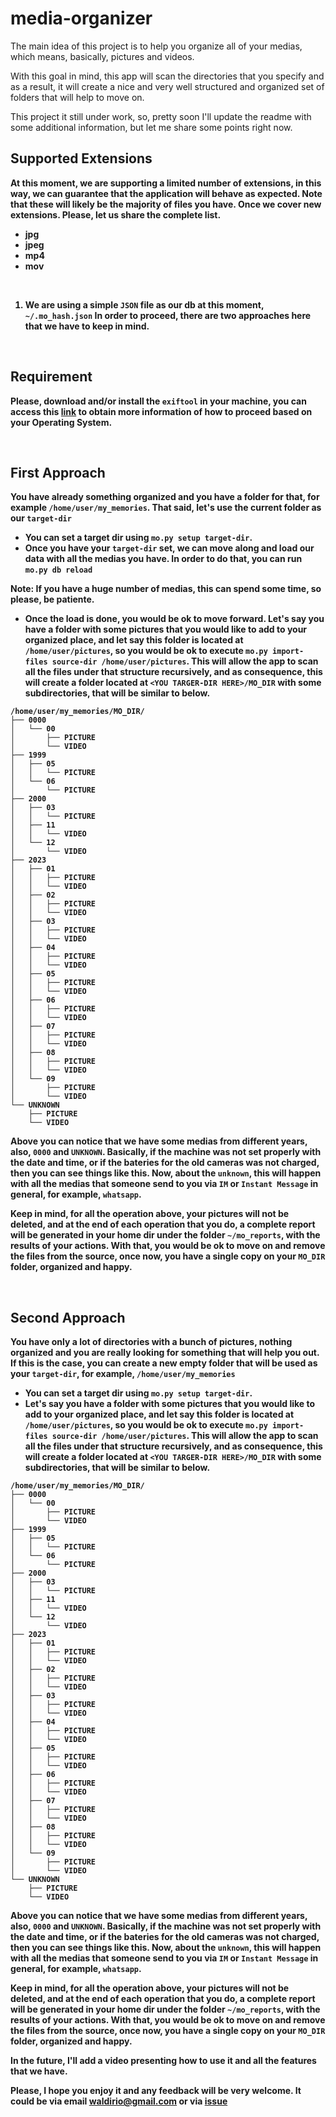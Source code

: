 # media-organizer
The main idea of this project is to help you organize all of your medias, which means, basically, pictures and videos.

With this goal in mind, this app will scan the directories that you specify and as a result, it will create a nice and very well structured and organized set of folders that will help to move on.

This project it still under work, so, pretty soon I'll update the readme with some additional information, but let me share some points right now.

<b>

## Supported Extensions
At this moment, we are supporting a limited number of extensions, in this way, we can guarantee that the application will behave as expected. Note that these will likely be the majority of files you have. Once we cover new extensions. Please, let us share the complete list.
 - jpg
 - jpeg
 - mp4
 - mov

<br>

1. We are using a simple `JSON` file as our db at this moment, `~/.mo_hash.json`
In order to proceed, there are two approaches here that we have to keep in mind.

<br>

## Requirement
Please, download and/or install the `exiftool` in your machine, you can access this [link](https://exiftool.org/) to obtain more information of how to proceed based on your Operating System.

<br>

## First Approach
You have already something organized and you have a folder for that, for example `/home/user/my_memories`. That said, let's use the current folder as our `target-dir`
- You can set a target dir using `mo.py setup target-dir`.
- Once you have your `target-dir` set, we can move along and load our data with all the medias you have. In order to do that, you can run `mo.py db reload`

Note: If you have a huge number of medias, this can spend some time, so please, be patiente.

- Once the load is done, you would be ok to move forward. Let's say you have a folder with some pictures that you would like to add to your organized place, and let say this folder is located at `/home/user/pictures`, so you would be ok to execute `mo.py import-files source-dir /home/user/pictures`. This will allow the app to scan all the files under that structure recursively, and as consequence, this will create a folder located at `<YOU TARGER-DIR HERE>/MO_DIR` with some subdirectories, that will be similar to below.
```
/home/user/my_memories/MO_DIR/
├── 0000
│   └── 00
│       ├── PICTURE
│       └── VIDEO
├── 1999
│   ├── 05
│   │   └── PICTURE
│   └── 06
│       └── PICTURE
├── 2000
│   ├── 03
│   │   └── PICTURE
│   ├── 11
│   │   └── VIDEO
│   └── 12
│       └── VIDEO
├── 2023
│   ├── 01
│   │   ├── PICTURE
│   │   └── VIDEO
│   ├── 02
│   │   ├── PICTURE
│   │   └── VIDEO
│   ├── 03
│   │   ├── PICTURE
│   │   └── VIDEO
│   ├── 04
│   │   ├── PICTURE
│   │   └── VIDEO
│   ├── 05
│   │   ├── PICTURE
│   │   └── VIDEO
│   ├── 06
│   │   ├── PICTURE
│   │   └── VIDEO
│   ├── 07
│   │   ├── PICTURE
│   │   └── VIDEO
│   ├── 08
│   │   ├── PICTURE
│   │   └── VIDEO
│   └── 09
│       ├── PICTURE
│       └── VIDEO
└── UNKNOWN
    ├── PICTURE
    └── VIDEO
```
Above you can notice that we have some medias from different years, also, `0000` and `UNKNOWN`. Basically, if the machine was not set properly with the date and time, or if the bateries for the old cameras was not charged, then you can see things like this. Now, about the `unknown`, this will happen with all the medias that someone send to you via `IM` or `Instant Message` in general, for example, `whatsapp`.

Keep in mind, for all the operation above, your pictures will not be deleted, and at the end of each operation that you do, a complete report will be generated in your home dir under the folder `~/mo_reports`, with the results of your actions. With that, you would be ok to move on and remove the files from the source, once now, you have a single copy on your `MO_DIR` folder, organized and happy.


<br>

## Second Approach
You have only a lot of directories with a bunch of pictures, nothing organized and you are really looking for something that will help you out. If this is the case, you can create a new empty folder that will be used as your `target-dir`, for example, `/home/user/my_memories`
- You can set a target dir using `mo.py setup target-dir`.
- Let's say you have a folder with some pictures that you would like to add to your organized place, and let say this folder is located at `/home/user/pictures`, so you would be ok to execute `mo.py import-files source-dir /home/user/pictures`. This will allow the app to scan all the files under that structure recursively, and as consequence, this will create a folder located at `<YOU TARGER-DIR HERE>/MO_DIR` with some subdirectories, that will be similar to below.
```
/home/user/my_memories/MO_DIR/
├── 0000
│   └── 00
│       ├── PICTURE
│       └── VIDEO
├── 1999
│   ├── 05
│   │   └── PICTURE
│   └── 06
│       └── PICTURE
├── 2000
│   ├── 03
│   │   └── PICTURE
│   ├── 11
│   │   └── VIDEO
│   └── 12
│       └── VIDEO
├── 2023
│   ├── 01
│   │   ├── PICTURE
│   │   └── VIDEO
│   ├── 02
│   │   ├── PICTURE
│   │   └── VIDEO
│   ├── 03
│   │   ├── PICTURE
│   │   └── VIDEO
│   ├── 04
│   │   ├── PICTURE
│   │   └── VIDEO
│   ├── 05
│   │   ├── PICTURE
│   │   └── VIDEO
│   ├── 06
│   │   ├── PICTURE
│   │   └── VIDEO
│   ├── 07
│   │   ├── PICTURE
│   │   └── VIDEO
│   ├── 08
│   │   ├── PICTURE
│   │   └── VIDEO
│   └── 09
│       ├── PICTURE
│       └── VIDEO
└── UNKNOWN
    ├── PICTURE
    └── VIDEO
```
Above you can notice that we have some medias from different years, also, `0000` and `UNKNOWN`. Basically, if the machine was not set properly with the date and time, or if the bateries for the old cameras was not charged, then you can see things like this. Now, about the `unknown`, this will happen with all the medias that someone send to you via `IM` or `Instant Message` in general, for example, `whatsapp`.

Keep in mind, for all the operation above, your pictures will not be deleted, and at the end of each operation that you do, a complete report will be generated in your home dir under the folder `~/mo_reports`, with the results of your actions. With that, you would be ok to move on and remove the files from the source, once now, you have a single copy on your `MO_DIR` folder, organized and happy.


In the future, I'll add a video presenting how to use it and all the features that we have.

Please, I hope you enjoy it and any feedback will be very welcome. It could be via email <waldirio@gmail.com> or via [issue](https://github.com/MultiMedia-Management/media-organizer/issues/new/choose)